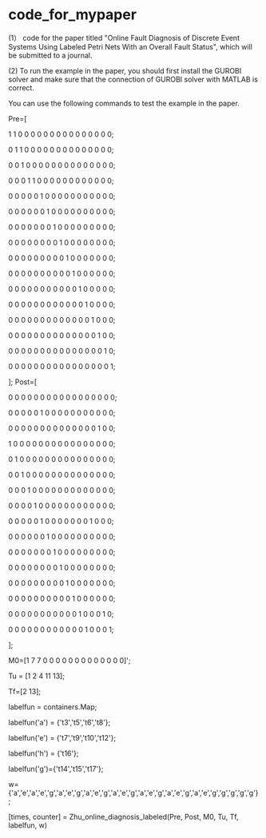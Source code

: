 # code_for_mypaper
(1） code for the paper titled "Online Fault Diagnosis of Discrete Event Systems Using Labeled Petri Nets With an Overall Fault Status", which will be submitted to a journal.

(2) To run the example in the paper, you should first install the GUROBI solver and make sure that the connection of GUROBI solver with MATLAB is correct.

You can use the following commands to test the example in the paper.


Pre=[

1     1     0     0     0     0     0     0     0     0     0     0     0     0     0     0     0;

0     1     1     0     0     0     0     0     0     0     0     0     0     0     0     0     0;

0     0     1     0     0     0     0     0     0     0     0     0     0     0     0     0     0;

0     0     0     1     1     0     0     0     0     0     0     0     0     0     0     0     0;

0     0     0     0     0     1     0     0     0     0     0     0     0     0     0     0     0;

0     0     0     0     0     0     1     0     0     0     0     0     0     0     0     0     0;

0     0     0     0     0     0     0     1     0     0     0     0     0     0     0     0     0;

0     0     0     0     0     0     0     0     1     0     0     0     0     0     0     0     0;

0     0     0     0     0     0     0     0     0     1     0     0     0     0     0     0     0;

0     0     0     0     0     0     0     0     0     0     1     0     0     0     0     0     0;

0     0     0     0     0     0     0     0     0     0     0     1     0     0     0     0     0;

0     0     0     0     0     0     0     0     0     0     0     0     1     0     0     0     0;

0     0     0     0     0     0     0     0     0     0     0     0     0     1     0     0     0;

0     0     0     0     0     0     0     0     0     0     0     0     0     0     1     0     0;

0     0     0     0     0     0     0     0     0     0     0     0     0     0     0     1     0;

0     0     0     0     0     0     0     0     0     0     0     0     0     0     0     0     1;

];
Post=[

0     0     0     0     0     0     0     0     0     0     0     0     0     0     0     0     0;

0     0     0     0     0     1     0     0     0     0     0     0     0     0     0     0     0;

0     0     0     0     0     0     0     0     0     0     0     0     0     0     1     0     0;

1     0     0     0     0     0     0     0     0     0     0     0     0     0     0     0     0;

0     1     0     0     0     0     0     0     0     0     0     0     0     0     0     0     0;

0     0     1     0     0     0     0     0     0     0     0     0     0     0     0     0     0;

0     0     0     1     0     0     0     0     0     0     0     0     0     0     0     0     0;

0     0     0     0     1     0     0     0     0     0     0     0     0     0     0     0     0;

0     0     0     0     0     1     0     0     0     0     0     0     0     1     0     0     0;

0     0     0     0     0     0     1     0     0     0     0     0     0     0     0     0     0;

0     0     0     0     0     0     0     1     0     0     0     0     0     0     0     0     0;

0     0     0     0     0     0     0     0     1     0     0     0     0     0     0     0     0;

0     0     0     0     0     0     0     0     0     1     0     0     0     0     0     0     0;

0     0     0     0     0     0     0     0     0     0     1     0     0     0     0     0     0;

0     0     0     0     0     0     0     0     0     0     0     1     0     0     0     1     0;

0     0     0     0     0     0     0     0     0     0     0     0     1     0     0     0     1;

];

M0=[1     7     7     0     0     0     0     0     0     0     0     0     0     0     0     0]';

Tu = [1     2     4    11    13];

Tf=[2    13];

labelfun = containers.Map;

labelfun('a') = {'t3','t5','t6','t8'};

labelfun('e') = {'t7','t9','t10','t12'};

labelfun('h') = {'t16'};

labelfun('g')={'t14','t15','t17'};

w={'a','e','a','e','g','a','e','g','a','e','g','a','e','g','a','e','g','a','e','g','a','e','g','g','g','g','g'};

[times, counter] = Zhu_online_diagnosis_labeled(Pre, Post, M0, Tu, Tf, labelfun, w)

